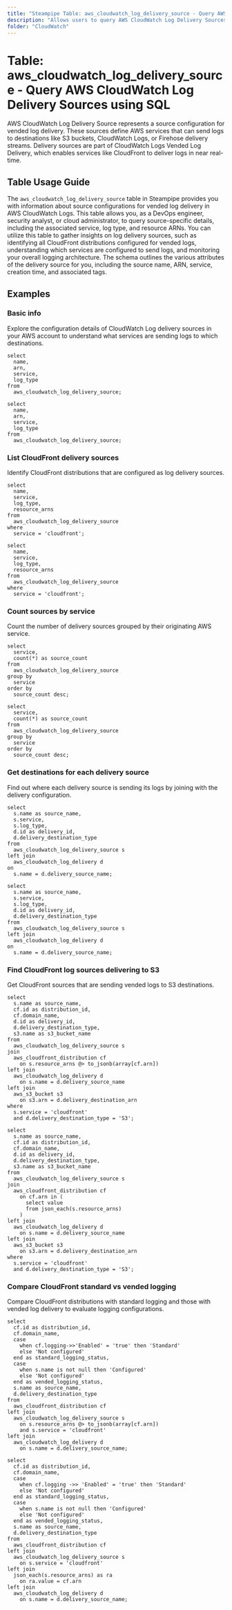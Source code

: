 ```yaml
---
title: "Steampipe Table: aws_cloudwatch_log_delivery_source - Query AWS CloudWatch Log Delivery Sources using SQL"
description: "Allows users to query AWS CloudWatch Log Delivery Sources, providing information about source configurations for vended log delivery."
folder: "CloudWatch"
---
```


# Table: aws_cloudwatch_log_delivery_source - Query AWS CloudWatch Log Delivery Sources using SQL

AWS CloudWatch Log Delivery Source represents a source configuration for vended log delivery. These sources define AWS services that can send logs to destinations like S3 buckets, CloudWatch Logs, or Firehose delivery streams. Delivery sources are part of CloudWatch Logs Vended Log Delivery, which enables services like CloudFront to deliver logs in near real-time.

## Table Usage Guide

The `aws_cloudwatch_log_delivery_source` table in Steampipe provides you with information about source configurations for vended log delivery in AWS CloudWatch Logs. This table allows you, as a DevOps engineer, security analyst, or cloud administrator, to query source-specific details, including the associated service, log type, and resource ARNs. You can utilize this table to gather insights on log delivery sources, such as identifying all CloudFront distributions configured for vended logs, understanding which services are configured to send logs, and monitoring your overall logging architecture. The schema outlines the various attributes of the delivery source for you, including the source name, ARN, service, creation time, and associated tags.

## Examples

### Basic info
Explore the configuration details of CloudWatch Log delivery sources in your AWS account to understand what services are sending logs to which destinations.

```sql+postgres
select
  name,
  arn,
  service,
  log_type
from
  aws_cloudwatch_log_delivery_source;
```

```sql+sqlite
select
  name,
  arn,
  service,
  log_type
from
  aws_cloudwatch_log_delivery_source;
```

### List CloudFront delivery sources
Identify CloudFront distributions that are configured as log delivery sources.

```sql+postgres
select
  name,
  service,
  log_type,
  resource_arns
from
  aws_cloudwatch_log_delivery_source
where
  service = 'cloudfront';
```

```sql+sqlite
select
  name,
  service,
  log_type,
  resource_arns
from
  aws_cloudwatch_log_delivery_source
where
  service = 'cloudfront';
```

### Count sources by service
Count the number of delivery sources grouped by their originating AWS service.

```sql+postgres
select
  service,
  count(*) as source_count
from
  aws_cloudwatch_log_delivery_source
group by
  service
order by
  source_count desc;
```

```sql+sqlite
select
  service,
  count(*) as source_count
from
  aws_cloudwatch_log_delivery_source
group by
  service
order by
  source_count desc;
```

### Get destinations for each delivery source
Find out where each delivery source is sending its logs by joining with the delivery configuration.

```sql+postgres
select
  s.name as source_name,
  s.service,
  s.log_type,
  d.id as delivery_id,
  d.delivery_destination_type
from
  aws_cloudwatch_log_delivery_source s
left join
  aws_cloudwatch_log_delivery d
on
  s.name = d.delivery_source_name;
```

```sql+sqlite
select
  s.name as source_name,
  s.service,
  s.log_type,
  d.id as delivery_id,
  d.delivery_destination_type
from
  aws_cloudwatch_log_delivery_source s
left join
  aws_cloudwatch_log_delivery d
on
  s.name = d.delivery_source_name;
```

### Find CloudFront log sources delivering to S3
Get CloudFront sources that are sending vended logs to S3 destinations.

```sql+postgres
select
  s.name as source_name,
  cf.id as distribution_id,
  cf.domain_name,
  d.id as delivery_id,
  d.delivery_destination_type,
  s3.name as s3_bucket_name
from
  aws_cloudwatch_log_delivery_source s
join
  aws_cloudfront_distribution cf
    on s.resource_arns @> to_jsonb(array[cf.arn])
left join
  aws_cloudwatch_log_delivery d
    on s.name = d.delivery_source_name
left join
  aws_s3_bucket s3
    on s3.arn = d.delivery_destination_arn
where
  s.service = 'cloudfront'
  and d.delivery_destination_type = 'S3';
```

```sql+sqlite
select
  s.name as source_name,
  cf.id as distribution_id,
  cf.domain_name,
  d.id as delivery_id,
  d.delivery_destination_type,
  s3.name as s3_bucket_name
from
  aws_cloudwatch_log_delivery_source s
join
  aws_cloudfront_distribution cf
    on cf.arn in (
      select value
      from json_each(s.resource_arns)
    )
left join
  aws_cloudwatch_log_delivery d
    on s.name = d.delivery_source_name
left join
  aws_s3_bucket s3
    on s3.arn = d.delivery_destination_arn
where
  s.service = 'cloudfront'
  and d.delivery_destination_type = 'S3';
```

### Compare CloudFront standard vs vended logging
Compare CloudFront distributions with standard logging and those with vended log delivery to evaluate logging configurations.

```sql+postgres
select
  cf.id as distribution_id,
  cf.domain_name,
  case
    when cf.logging->>'Enabled' = 'true' then 'Standard'
    else 'Not configured'
  end as standard_logging_status,
  case
    when s.name is not null then 'Configured'
    else 'Not configured'
  end as vended_logging_status,
  s.name as source_name,
  d.delivery_destination_type
from
  aws_cloudfront_distribution cf
left join
  aws_cloudwatch_log_delivery_source s
    on s.resource_arns @> to_jsonb(array[cf.arn])
    and s.service = 'cloudfront'
left join
  aws_cloudwatch_log_delivery d
    on s.name = d.delivery_source_name;
```

```sql+sqlite
select
  cf.id as distribution_id,
  cf.domain_name,
  case
    when cf.logging ->> 'Enabled' = 'true' then 'Standard'
    else 'Not configured'
  end as standard_logging_status,
  case
    when s.name is not null then 'Configured'
    else 'Not configured'
  end as vended_logging_status,
  s.name as source_name,
  d.delivery_destination_type
from
  aws_cloudfront_distribution cf
left join
  aws_cloudwatch_log_delivery_source s
    on s.service = 'cloudfront'
left join
  json_each(s.resource_arns) as ra
    on ra.value = cf.arn
left join
  aws_cloudwatch_log_delivery d
    on s.name = d.delivery_source_name;
```